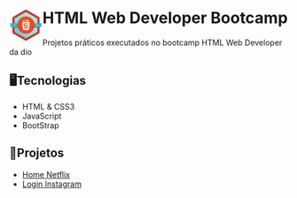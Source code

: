 <div>
<img align="left" src="./htmlBootCamp-Icon.png" alt="htmlBootCamp-icon" width="60"/>
<h1> HTML Web Developer Bootcamp </h1>
<p>Projetos práticos executados no bootcamp HTML Web Developer da dio</p>
</div>
<h2>🖥Tecnologias</h2>
<ul>
<li>HTML & CSS3</li>
<li>JavaScript</li>
<li>BootStrap</li>
</ul>

<h2>📐Projetos</h2>
<ul>
<li><a href="./NetFlixClone">Home Netflix</a></li>
<li><a href="https://github.com/OsmarBaia/SantanderFullStackBootCamp/tree/main/Instagram">Login Instagram</a></li>
</ul>
